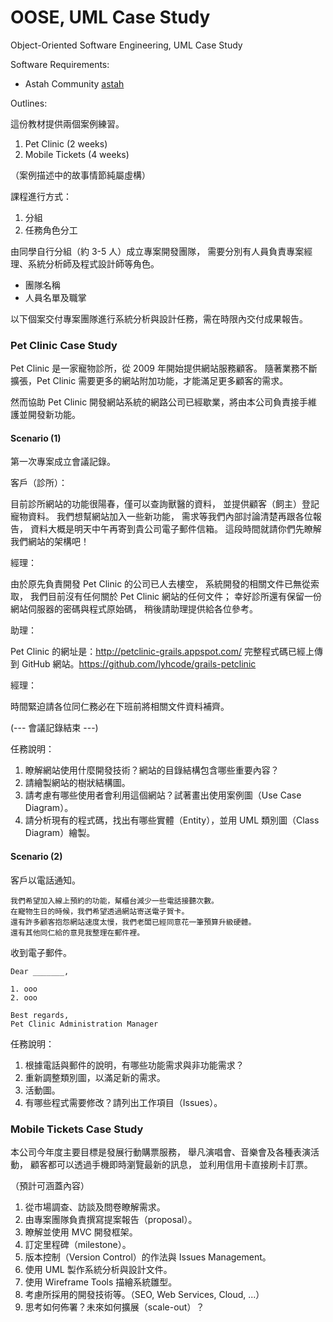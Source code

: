 OOSE, UML Case Study
====================

Object-Oriented Software Engineering, UML Case Study

Software Requirements:

* Astah Community [astah]

Outlines:

這份教材提供兩個案例練習。

1. Pet Clinic (2 weeks)
2. Mobile Tickets (4 weeks)

（案例描述中的故事情節純屬虛構）

課程進行方式：

1. 分組
2. 任務角色分工

由同學自行分組（約 3-5 人）成立專案開發團隊，
需要分別有人員負責專案經理、系統分析師及程式設計師等角色。

* 團隊名稱
* 人員名單及職掌

以下個案交付專案團隊進行系統分析與設計任務，需在時限內交付成果報告。

### Pet Clinic Case Study ###

Pet Clinic 是一家寵物診所，從 2009 年開始提供網站服務顧客。
隨著業務不斷擴張，Pet Clinic 需要更多的網站附加功能，才能滿足更多顧客的需求。

然而協助 Pet Clinic 開發網站系統的網路公司已經歇業，將由本公司負責接手維護並開發新功能。

#### Scenario (1) ####

第一次專案成立會議記錄。

客戶（診所）：

目前診所網站的功能很陽春，僅可以查詢獸醫的資料，
並提供顧客（飼主）登記寵物資料。
我們想幫網站加入一些新功能，
需求等我們內部討論清楚再跟各位報告，
資料大概是明天中午再寄到貴公司電子郵件信箱。
這段時間就請你們先瞭解我們網站的架構吧！

經理：

由於原先負責開發 Pet Clinic 的公司已人去樓空，
系統開發的相關文件已無從索取，
我們目前沒有任何關於 Pet Clinic 網站的任何文件；
幸好診所還有保留一份網站伺服器的密碼與程式原始碼，
稍後請助理提供給各位參考。

助理：

Pet Clinic 的網址是：http://petclinic-grails.appspot.com/
完整程式碼已經上傳到 GitHub 網站。https://github.com/lyhcode/grails-petclinic

經理：

時間緊迫請各位同仁務必在下班前將相關文件資料補齊。

(--- 會議記錄結束 ---)

任務說明：

1. 瞭解網站使用什麼開發技術？網站的目錄結構包含哪些重要內容？
2. 請繪製網站的樹狀結構圖。
3. 請考慮有哪些使用者會利用這個網站？試著畫出使用案例圖（Use Case Diagram）。
4. 請分析現有的程式碼，找出有哪些實體（Entity），並用 UML 類別圖（Class Diagram）繪製。

#### Scenario (2) ####

客戶以電話通知。

    我們希望加入線上預約的功能，幫櫃台減少一些電話接聽次數。
    在寵物生日的時候，我們希望透過網站寄送電子賀卡。
    還有許多顧客抱怨網站速度太慢，我們老闆已經同意花一筆預算升級硬體。
    還有其他同仁給的意見我整理在郵件裡。

收到電子郵件。

    Dear _______,

    1. ooo
    2. ooo

    Best regards,
    Pet Clinic Administration Manager

任務說明：

1. 根據電話與郵件的說明，有哪些功能需求與非功能需求？
2. 重新調整類別圖，以滿足新的需求。
3. 活動圖。
4. 有哪些程式需要修改？請列出工作項目（Issues）。


### Mobile Tickets Case Study ###

本公司今年度主要目標是發展行動購票服務，
舉凡演唱會、音樂會及各種表演活動，
顧客都可以透過手機即時瀏覽最新的訊息，
並利用信用卡直接刷卡訂票。

（預計可涵蓋內容）

1. 從市場調查、訪談及問卷瞭解需求。
2. 由專案團隊負責撰寫提案報告（proposal）。
3. 瞭解並使用 MVC 開發框架。
4. 訂定里程碑（milestone）。
5. 版本控制（Version Control）的作法與 Issues Management。
6. 使用 UML 製作系統分析與設計文件。
7. 使用 Wireframe Tools 描繪系統雛型。
8. 考慮所採用的開發技術等。（SEO, Web Services, Cloud, ...）
9. 思考如何佈署？未來如何擴展（scale-out）？

[astah]: http://astah.net/ "Astah"
